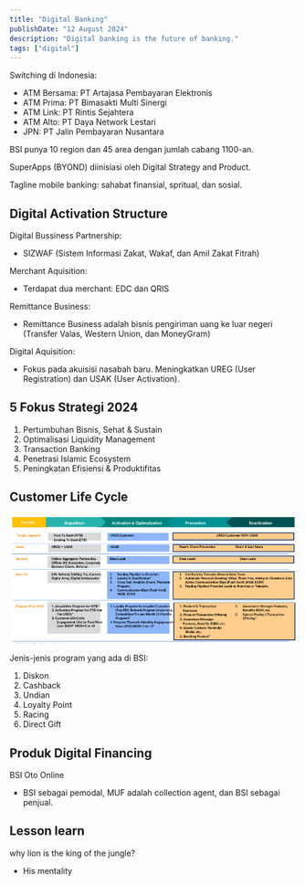 ```yaml
---
title: "Digital Banking"
publishDate: "12 August 2024"
description: "Digital banking is the future of banking."
tags: ["digital"]
---
```


Switching di Indonesia:

- ATM Bersama: PT Artajasa Pembayaran Elektronis
- ATM Prima: PT Bimasakti Multi Sinergi
- ATM Link: PT Rintis Sejahtera
- ATM Alto: PT Daya Network Lestari
- JPN: PT Jalin Pembayaran Nusantara

BSI punya 10 region dan 45 area dengan jumlah cabang 1100-an.

SuperApps (BYOND) diinisiasi oleh Digital Strategy and Product.

Tagline mobile banking: sahabat finansial, spritual, dan sosial.

## Digital Activation Structure

Digital Bussiness Partnership:

- SIZWAF (Sistem Informasi Zakat, Wakaf, dan Amil Zakat Fitrah)

Merchant Aquisition:

- Terdapat dua merchant: EDC dan QRIS

Remittance Business:

- Remittance Business adalah bisnis pengiriman uang ke luar negeri (Transfer Valas, Western Union, dan MoneyGram)

Digital Aquisition:

- Fokus pada akuisisi nasabah baru. Meningkatkan UREG (User Registration) dan USAK (User Activation).

## 5 Fokus Strategi 2024

1. Pertumbuhan Bisnis, Sehat & Sustain
2. Optimalisasi Liquidity Management
3. Transaction Banking
4. Penetrasi Islamic Ecosystem
5. Peningkatan Efisiensi & Produktifitas

## Customer Life Cycle

![alt text](image.png)


Jenis-jenis program yang ada di BSI:

1. Diskon
2. Cashback
3. Undian
4. Loyalty Point
5. Racing
6. Direct Gift

## Produk Digital Financing

BSI Oto Online

- BSI sebagai pemodal, MUF adalah collection agent, dan BSI sebagai penjual.


## Lesson learn

why lion is the king of the jungle?

- His mentality